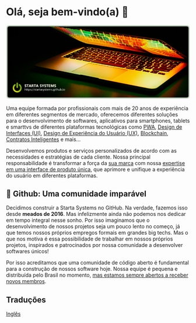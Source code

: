 # Olá, seja bem-vindo(a) 👋

![Starta Systems](../profile/header.png)

Uma equipe formada por profissionais com mais de 20 anos de experiência em diferentes segmentos de mercado, oferecemos diferentes soluções para o desenvolvimento de softwares, aplicativos para smartphones, tablets e smarttvs de diferentes plataformas tecnológicas como [PWA](https://developers.google.com/web/progressive-web-apps/), [Design de Interfaces (UI)](https://en.wikipedia.org/wiki/User_interface_design), [Design de Experiência do Usuário (UX)](https://en.wikipedia.org/wiki/User_experience), [Blockchain](https://en.wikipedia.org/wiki/Blockchain), [Contratos Inteligentes](https://en.wikipedia.org/wiki/Smart_contract) e mais...

Desenvolvemos produtos e serviços personalizados de acordo com as necessidades e estratégias de cada cliente. Nossa principal responsabilidade é transformar a força da [sua marca](https://en.wikipedia.org/wiki/Brand) com nossa [expertise em uma interface de produto única](https://en.wikipedia.org/wiki/Product_intelligence), que aprimore e unifique a experiência do usuário em diferentes plataformas.

## 🍿 Github: Uma comunidade imparável

Decidimos construir a Starta Systems no GitHub. Na verdade, fazemos isso desde **meados de 2016**. Mas infelizmente ainda não podemos nos dedicar em tempo integral nesse sonho. Por isso imaginamos que o desenvolvimento de nossos projetos seja um pouco lento no começo, já que temos nossos próprios empregos formais em grandes big techs. Mas o que nos motiva é essa possibilidade de trabalhar em nossos próprios projetos, inspirados e patrocinados por nossa comunidade a desenvolver softwares únicos!

Por isso acreditamos que uma comunidade de código aberto é fundamental para a construção de nossos software hoje. Nossa equipe é pequena e distribuída pelo Brasil no momento, [mas estamos sempre abertos a receber novos membros](../CONTRIBUTING_PT-BR.md).

## Traduções

[Inglês](https://github.com/startasystems)
